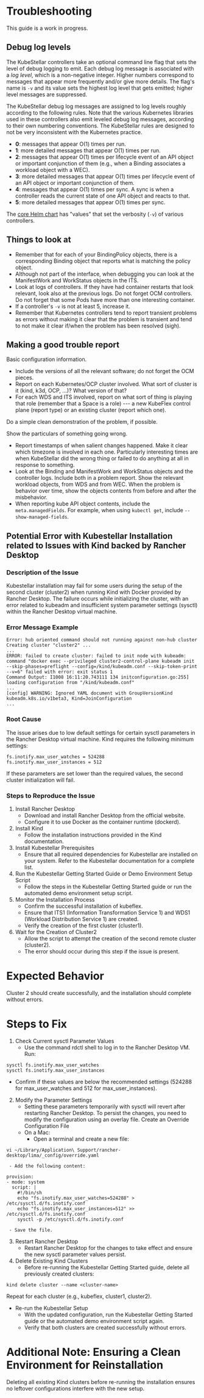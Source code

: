 # Troubleshooting

This guide is a work in progress.

## Debug log levels

The KubeStellar controllers take an optional command line flag that
sets the level of debug logging to emit. Each debug log message is
associated with a _log level_, which is a non-negative integer. Higher
numbers correspond to messages that appear more frequently and/or give
more details. The flag's name is `-v` and its value sets the highest
log level that gets emitted; higher level messages are suppressed.

The KubeStellar debug log messages are assigned to log levels roughly
according to the following rules. Note that the various Kubernetes
libraries used in these controllers also emit leveled debug log
messages, according to their own numbering conventions. The
KubeStellar rules are designed to not be very inconsistent with the
Kubernetes practice.

- **0**: messages that appear O(1) times per run.
- **1**: more detailed messages that appear O(1) times per run.
- **2**: messages that appear O(1) times per lifecycle event of an API object or important conjunction of them (e.g., when a Binding associates a workload object with a WEC).
- **3**: more detailed messages that appear O(1) times per lifecycle event of an API object or important conjunction of them.
- **4**: messages that appear O(1) times per sync. A sync is when a controller reads the current state of one API object and reacts to that.
- **5**: more detailed messages that appear O(1) times per sync.

The [core Helm chart](core-chart.md) has "values" that set the
verbosity (`-v`) of various controllers.

## Things to look at

- Remember that for each of your BindingPolicy objects, there is a corresponding Binding object that reports what is matching the policy object.
- Although not part of the interface, when debugging you can look at the ManifestWork and WorkStatus objects in the ITS.
- Look at logs of controllers. If they have had container restarts that look relevant, look also at the previous logs. Do not forget OCM controllers. Do not forget that some Pods have more than one interesting container.
- If a controller's `-v` is not at least 5, increase it.
- Remember that Kubernetes controllers tend to report transient problems as errors without making it clear that the problem is transient and tend to not make it clear if/when the problem has been resolved (sigh).

## Making a good trouble report

Basic configuration information.

- Include the versions of all the relevant software; do not forget the OCM pieces.
- Report on each Kubernetes/OCP cluster involved. What sort of cluster is it (kind, k3d, OCP, ...)? What version of that?
- For each WDS and ITS involved, report on what sort of thing is playing that role (remember that a Space is a role) --- a new KubeFlex control plane (report type) or an existing cluster (report which one).

Do a simple clean demonstration of the problem, if possible.

Show the particulars of something going wrong.

- Report timestamps of when salient changes happened. Make it clear which timezone is involved in each one. Particularly interesting times are when KubeStellar did the wrong thing or failed to do anything at all in response to something.
- Look at the Binding and ManifestWork and WorkStatus objects and the controller logs. Include both in a problem report. Show the relevant workload objects, from WDS and from WEC. When the problem is behavior over time, show the objects contents from before and after the misbehavior.
- When reporting kube API object contents, include the `meta.managedFields`. For example, when using `kubectl get`, include `--show-managed-fields`.

## Potential Error with Kubestellar Installation related to Issues with Kind backed by Rancher Desktop
### Description of the Issue

Kubestellar installation may fail for some users during the setup of the second cluster (cluster2) when running Kind with Docker provided by Rancher Desktop. The failure occurs while initializing the cluster, with an error related to kubeadm and insufficient system parameter settings (sysctl) within the Rancher Desktop virtual machine.

### Error Message Example

```
Error: hub oriented command should not running against non-hub cluster
Creating cluster "cluster2" ...
...
ERROR: failed to create cluster: failed to init node with kubeadm: command "docker exec --privileged cluster2-control-plane kubeadm init --skip-phases=preflight --config=/kind/kubeadm.conf --skip-token-print --v=6" failed with error: exit status 1
Command Output: I1008 16:11:20.743111 134 initconfiguration.go:255] loading configuration from "/kind/kubeadm.conf"
...
[config] WARNING: Ignored YAML document with GroupVersionKind kubeadm.k8s.io/v1beta3, Kind=JoinConfiguration
...
```

### Root Cause

The issue arises due to low default settings for certain sysctl parameters in the Rancher Desktop virtual machine. Kind requires the following minimum settings:

```
fs.inotify.max_user_watches = 524288
fs.inotify.max_user_instances = 512
```

If these parameters are set lower than the required values, the second cluster initialization will fail.

### Steps to Reproduce the Issue
1. Install Rancher Desktop
   - Download and install Rancher Desktop from the official website.
   - Configure it to use Docker as the container runtime (dockerd).
2. Install Kind
   - Follow the installation instructions provided in the Kind documentation.
3. Install Kubestellar Prerequisites
   - Ensure that all required dependencies for Kubestellar are installed on your system. Refer to the Kubestellar documentation for a complete list.
4. Run the Kubestellar Getting Started Guide or Demo Environment Setup Script
   - Follow the steps in the Kubestellar Getting Started guide or run the automated demo environment setup script.
5. Monitor the Installation Process
   - Confirm the successful installation of kubeflex.
   - Ensure that ITS1 (Information Transformation Service 1) and WDS1 (Workload Distribution Service 1) are created.
   - Verify the creation of the first cluster (cluster1).
6. Wait for the Creation of Cluster2
   - Allow the script to attempt the creation of the second remote cluster (cluster2).
   - The error should occur during this step if the issue is present.

# Expected Behavior

Cluster 2 should create successfully, and the installation should complete without errors.

# Steps to Fix
1. Check Current sysctl Parameter Values
   - Use the command rdctl shell to log in to the Rancher Desktop VM.
Run:
```
sysctl fs.inotify.max_user_watches
sysctl fs.inotify.max_user_instances
```
   - Confirm if these values are below the recommended settings (524288 for max_user_watches and 512 for max_user_instances).
2. Modify the Parameter Settings
   - Setting these parameters temporarily with sysctl will revert after restarting Rancher Desktop. To persist the changes, you need to modify the configuration using an overlay file.
Create an Override Configuration File
   - On a Mac:
     - Open a terminal and create a new file:
```
vi ~/Library/Application\ Support/rancher-desktop/lima/_config/override.yaml
```
     - Add the following content:
```
provision:
- mode: system
  script: |
    #!/bin/sh
    echo "fs.inotify.max_user_watches=524288" > /etc/sysctl.d/fs.inotify.conf
    echo "fs.inotify.max_user_instances=512" >> /etc/sysctl.d/fs.inotify.conf
    sysctl -p /etc/sysctl.d/fs.inotify.conf
```
     - Save the file.
3. Restart Rancher Desktop
   - Restart Rancher Desktop for the changes to take effect and ensure the new sysctl parameter values persist.
4. Delete Existing Kind Clusters
   - Before re-running the Kubestellar Getting Started guide, delete all previously created clusters:

```
kind delete cluster --name <cluster-name>
```
Repeat for each cluster (e.g., kubeflex, cluster1, cluster2).
   - Re-run the Kubestellar Setup
     - With the updated configuration, run the Kubestellar Getting Started guide or the automated demo environment script again.
     - Verify that both clusters are created successfully without errors.

# Additional Note: Ensuring a Clean Environment for Reinstallation
Deleting all existing Kind clusters before re-running the installation ensures no leftover configurations interfere with the new setup.
